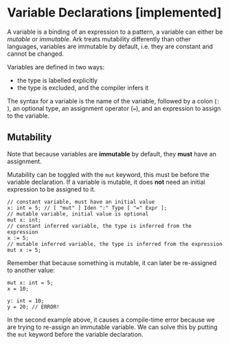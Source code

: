 # Variable Declarations [implemented]

A variable is a binding of an expression to a pattern, a variable can either be
_mutable_ or _immutable_. Ark treats mutability differently than other
languages, variables are immutable by default, i.e. they are constant and
cannot be changed.

Variables are defined in two ways:

* the type is labelled explicitly
* the type is excluded, and the compiler infers it 

The syntax for a variable is the name of the variable, followed by a colon (`:`
), an optional type, an assignment operator (`=`), and an expression to assign 
to the variable. 

## Mutability
Note that because variables are __immutable__ by default, 
they **must** have an assignment.

Mutability can be toggled with the `mut` keyword, this must be before the
variable declaration. If a variable is mutable, it does **not** need an initial
expression to be assigned to it.

```
// constant variable, must have an initial value
x: int = 5; // [ "mut" ] Iden ":" Type [ "=" Expr ];
// mutable variable, initial value is optional
mut x: int;
// constant inferred variable, the type is inferred from the expression
x := 5;
// mutable inferred variable, the type is inferred from the expression
mut x := 5;
```

Remember that because something is mutable, it can later be re-assigned to
another value:

```
mut x: int = 5;
x = 10;

y: int = 10;
y = 20; // ERROR!
```

In the second example above, it causes a compile-time error because we are
trying to re-assign an immutable variable. We can solve this by putting the `mut`
keyword before the variable declaration.
